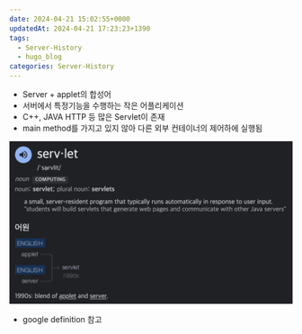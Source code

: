```yaml
---
date: 2024-04-21 15:02:55+0000
updatedAt: 2024-04-21 17:23:23+1390
tags:
  - Server-History
  - hugo_blog
categories: Server-History
---
```

- Server + applet의 합성어
- 서버에서 특정기능을 수행하는 작은 어플리케이션
- C++, JAVA HTTP 등 많은 Servlet이 존재
- main method를 가지고 있지 않아 다른 외부 컨테이너의 제어하에 실행됨

![center|600](real-resource-image/Pasted%20image%2020231122220847.png)
- google definition 참고